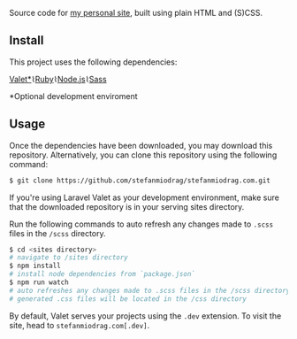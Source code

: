 Source code for [my personal site](http://www.stefanmiodrag.com/), built using plain HTML and (S)CSS.

## Install

This project uses the following dependencies:

[Valet\*](https://laravel.com/docs/5.5/valet#installation)⌇[Ruby](https://www.ruby-lang.org/en/downloads/)⌇[Node.js](https://nodejs.org/en/download/)⌇[Sass](http://sass-lang.com/)

\*Optional development enviroment

## Usage

Once the dependencies have been downloaded, you may download this repository. Alternatively, you can clone this repository using the following command:
```sh
$ git clone https://github.com/stefanmiodrag/stefanmiodrag.com.git
```

If you're using Laravel Valet as your development environment, make sure that the downloaded repository is in your serving sites  directory.

Run the following commands to auto refresh any changes made to `.scss` files in the `/scss` directory.
```sh
$ cd <sites directory>
# navigate to /sites directory
$ npm install
# install node dependencies from `package.json`
$ npm run watch
# auto refreshes any changes made to .scss files in the /scss directory
# generated .css files will be located in the /css directory
```

By default, Valet serves your projects using the `.dev` extension. To visit the site, head to `stefanmiodrag.com[.dev]`.
